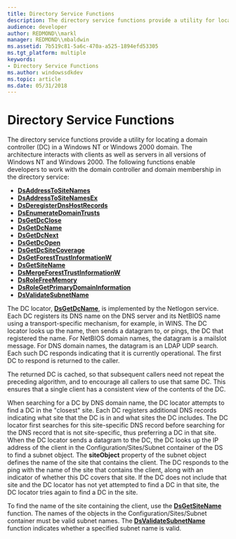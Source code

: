 ```yaml
---
title: Directory Service Functions
description: The directory service functions provide a utility for locating a domain controller (DC) in a Windows NT or Windows 2000 domain.
audience: developer
author: REDMOND\\markl
manager: REDMOND\\mbaldwin
ms.assetid: 7b519c81-5a6c-470a-a525-1894efd53305
ms.tgt_platform: multiple
keywords:
- Directory Service Functions
ms.author: windowssdkdev
ms.topic: article
ms.date: 05/31/2018
---
```


# Directory Service Functions

The directory service functions provide a utility for locating a domain controller (DC) in a Windows NT or Windows 2000 domain. The architecture interacts with clients as well as servers in all versions of Windows NT and Windows 2000. The following functions enable developers to work with the domain controller and domain membership in the directory service:

-   [**DsAddressToSiteNames**](/windows/desktop/api/Dsgetdc/nf-dsgetdc-dsaddresstositenamesa)
-   [**DsAddressToSiteNamesEx**](/windows/desktop/api/Dsgetdc/nf-dsgetdc-dsaddresstositenamesexa)
-   [**DsDeregisterDnsHostRecords**](/windows/desktop/api/Dsgetdc/nf-dsgetdc-dsderegisterdnshostrecordsa)
-   [**DsEnumerateDomainTrusts**](/windows/desktop/api/Dsgetdc/nf-dsgetdc-dsenumeratedomaintrustsa)
-   [**DsGetDcClose**](/windows/desktop/api/Dsgetdc/nf-dsgetdc-dsgetdcclosew)
-   [**DsGetDcName**](/windows/desktop/api/DsGetDC/nf-dsgetdc-dsgetdcnamea)
-   [**DsGetDcNext**](/windows/desktop/api/Dsgetdc/nf-dsgetdc-dsgetdcnexta)
-   [**DsGetDcOpen**](/windows/desktop/api/Dsgetdc/nf-dsgetdc-dsgetdcopena)
-   [**DsGetDcSiteCoverage**](/windows/desktop/api/Dsgetdc/nf-dsgetdc-dsgetdcsitecoveragea)
-   [**DsGetForestTrustInformationW**](/windows/desktop/api/Dsgetdc/nf-dsgetdc-dsgetforesttrustinformationw)
-   [**DsGetSiteName**](/windows/desktop/api/Dsgetdc/nf-dsgetdc-dsgetsitenamea)
-   [**DsMergeForestTrustInformationW**](/windows/desktop/api/Dsgetdc/nf-dsgetdc-dsmergeforesttrustinformationw)
-   [**DsRoleFreeMemory**](/windows/desktop/api/Dsrole/nf-dsrole-dsrolefreememory)
-   [**DsRoleGetPrimaryDomainInformation**](/windows/desktop/api/Dsrole/nf-dsrole-dsrolegetprimarydomaininformation)
-   [**DsValidateSubnetName**](/windows/desktop/api/Dsgetdc/nf-dsgetdc-dsvalidatesubnetnamea)

The DC locator, [**DsGetDcName**](/windows/desktop/api/DsGetDC/nf-dsgetdc-dsgetdcnamea), is implemented by the Netlogon service. Each DC registers its DNS name on the DNS server and its NetBIOS name using a transport-specific mechanism, for example, in WINS. The DC locator looks up the name, then sends a datagram to, or pings, the DC that registered the name. For NetBIOS domain names, the datagram is a mailslot message. For DNS domain names, the datagram is an LDAP UDP search. Each such DC responds indicating that it is currently operational. The first DC to respond is returned to the caller.

The returned DC is cached, so that subsequent callers need not repeat the preceding algorithm, and to encourage all callers to use that same DC. This ensures that a single client has a consistent view of the contents of the DC.

When searching for a DC by DNS domain name, the DC locator attempts to find a DC in the "closest" site. Each DC registers additional DNS records indicating what site that the DC is in and what sites the DC includes. The DC locator first searches for this site-specific DNS record before searching for the DNS record that is not site-specific, thus preferring a DC in that site. When the DC locator sends a datagram to the DC, the DC looks up the IP address of the client in the Configuration/Sites/Subnet container of the DS to find a subnet object. The **siteObject** property of the subnet object defines the name of the site that contains the client. The DC responds to the ping with the name of the site that contains the client, along with an indicator of whether this DC covers that site. If the DC does not include that site and the DC locator has not yet attempted to find a DC in that site, the DC locator tries again to find a DC in the site.

To find the name of the site containing the client, use the [**DsGetSiteName**](/windows/desktop/api/Dsgetdc/nf-dsgetdc-dsgetsitenamea) function. The names of the objects in the Configuration/Sites/Subnet container must be valid subnet names. The [**DsValidateSubnetName**](/windows/desktop/api/Dsgetdc/nf-dsgetdc-dsvalidatesubnetnamea) function indicates whether a specified subnet name is valid.

 

 




